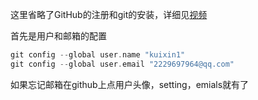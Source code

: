  这里省略了GitHub的注册和git的安装，详细见[视频](https://www.bilibili.com/video/BV1Hkr7YYEh8/?spm_id_from=333.337.search-card.all.click&vd_source=88b8a54445abd8da13d35615585e415a)

首先是用户和邮箱的配置
```c++
git config --global user.name "kuixin1"
git config --global user.email "2229697964@qq.com"
```

如果忘记邮箱在github上点用户头像，setting，emials就有了

